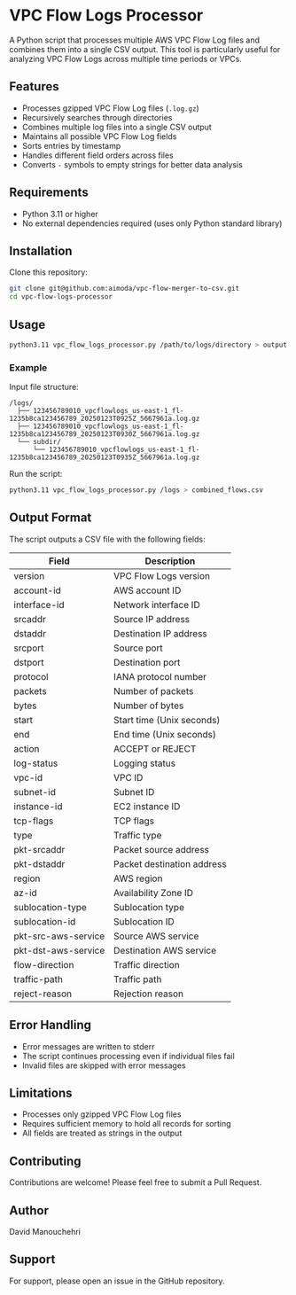 # VPC Flow Logs Processor

A Python script that processes multiple AWS VPC Flow Log files and combines them into a single CSV output. This tool is particularly useful for analyzing VPC Flow Logs across multiple time periods or VPCs.

## Features

- Processes gzipped VPC Flow Log files (`.log.gz`)
- Recursively searches through directories
- Combines multiple log files into a single CSV output
- Maintains all possible VPC Flow Log fields
- Sorts entries by timestamp
- Handles different field orders across files
- Converts `-` symbols to empty strings for better data analysis

## Requirements

- Python 3.11 or higher
- No external dependencies required (uses only Python standard library)

## Installation

Clone this repository:

```bash
git clone git@github.com:aimoda/vpc-flow-merger-to-csv.git
cd vpc-flow-logs-processor
```

## Usage

```bash
python3.11 vpc_flow_logs_processor.py /path/to/logs/directory > output.csv
```

### Example

Input file structure:
```
/logs/
  ├── 123456789010_vpcflowlogs_us-east-1_fl-1235b8ca123456789_20250123T0925Z_5667961a.log.gz
  ├── 123456789010_vpcflowlogs_us-east-1_fl-1235b8ca123456789_20250123T0930Z_5667961a.log.gz
  └── subdir/
      └── 123456789010_vpcflowlogs_us-east-1_fl-1235b8ca123456789_20250123T0935Z_5667961a.log.gz
```

Run the script:
```bash
python3.11 vpc_flow_logs_processor.py /logs > combined_flows.csv
```

## Output Format

The script outputs a CSV file with the following fields:

| Field | Description |
|-------|-------------|
| version | VPC Flow Logs version |
| account-id | AWS account ID |
| interface-id | Network interface ID |
| srcaddr | Source IP address |
| dstaddr | Destination IP address |
| srcport | Source port |
| dstport | Destination port |
| protocol | IANA protocol number |
| packets | Number of packets |
| bytes | Number of bytes |
| start | Start time (Unix seconds) |
| end | End time (Unix seconds) |
| action | ACCEPT or REJECT |
| log-status | Logging status |
| vpc-id | VPC ID |
| subnet-id | Subnet ID |
| instance-id | EC2 instance ID |
| tcp-flags | TCP flags |
| type | Traffic type |
| pkt-srcaddr | Packet source address |
| pkt-dstaddr | Packet destination address |
| region | AWS region |
| az-id | Availability Zone ID |
| sublocation-type | Sublocation type |
| sublocation-id | Sublocation ID |
| pkt-src-aws-service | Source AWS service |
| pkt-dst-aws-service | Destination AWS service |
| flow-direction | Traffic direction |
| traffic-path | Traffic path |
| reject-reason | Rejection reason |

## Error Handling

- Error messages are written to stderr
- The script continues processing even if individual files fail
- Invalid files are skipped with error messages

## Limitations

- Processes only gzipped VPC Flow Log files
- Requires sufficient memory to hold all records for sorting
- All fields are treated as strings in the output

## Contributing

Contributions are welcome! Please feel free to submit a Pull Request.

## Author

David Manouchehri

## Support

For support, please open an issue in the GitHub repository.